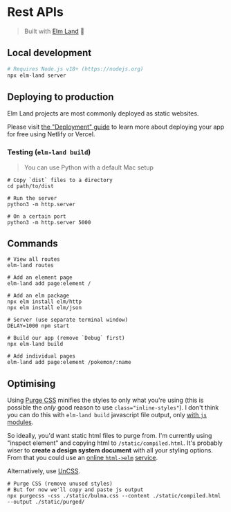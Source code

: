 # Rest APIs

> Built with [Elm Land](https://elm.land) 🌈

## Local development

```bash
# Requires Node.js v18+ (https://nodejs.org)
npx elm-land server
```

## Deploying to production

Elm Land projects are most commonly deployed as static websites.

Please visit [the "Deployment" guide](https://elm.land/guide/deploying) to learn more
about deploying your app for free using Netlify or Vercel.

### Testing (`elm-land build`)

> You can use Python with a default Mac setup

```terminal
# Copy `dist` files to a directory
cd path/to/dist

# Run the server
python3 -m http.server

# On a certain port
python3 -m http.server 5000
```

## Commands

```terminal
# View all routes
elm-land routes

# Add an element page
elm-land add page:element /

# Add an elm package
npx elm install elm/http
npx elm install elm/json

# Server (use separate terminal window)
DELAY=1000 npm start

# Build our app (remove `Debug` first)
npx elm-land build

# Add individual pages
elm-land add page:element /pokemon/:name
```

## Optimising

Using [Purge CSS]() minifies the styles to only what you're using (this is possible the _only_ good reason to use `class="inline-styles"`). I don't think you can do this with `elm-land build` javascript file output, only [with `js` modules](https://purgecss.com/getting-started.html).

So ideally, you'd want static html files to purge from. I'm currently using "inspect element" and copying html to `/static/compiled.html`. It's probably wiser to **create a design system document** with all your styling options. From that you could use an [online `html->elm`](https://html-to-elm.com/) [service](https://mbylstra.github.io/html-to-elm/).

Alternatively, use [UnCSS](https://purgecss.com/comparison.html).

```terminal
# Purge CSS (remove unused styles)
# But for now we'll copy and paste js output
npx purgecss -css ./static/bulma.css --content ./static/compiled.html --output ./static/purged/
```
